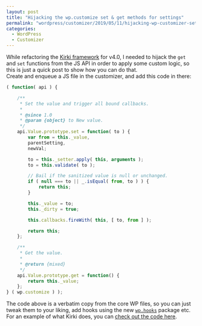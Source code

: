 ```yaml
---
layout: post
title: "Hijacking the wp.customize set & get methods for settings"
permalink: "wordpress/customizer/2019/05/11/hijacking-wp-customizer-set-get"
categories:
  - WordPress
  - Customizer
---
```


While refactoring the [Kirki framework](https://aristath.github.io/kirki) for v4.0, I needed to hijack the `get` and `set` functions from the JS API in order to apply some custom logic, so this is just a quick post to show how you can do that.  
Create and enqueue a JS file in the customizer, and add this code in there:

```js
( function( api ) {

	/**
	 * Set the value and trigger all bound callbacks.
	 *
	 * @since 1.0
	 * @param {object} to New value.
	 */
	api.Value.prototype.set = function( to ) {
		var from = this._value,
		parentSetting,
		newVal;

		to = this._setter.apply( this, arguments );
		to = this.validate( to );

		// Bail if the sanitized value is null or unchanged.
		if ( null === to || _.isEqual( from, to ) ) {
			return this;
		}

		this._value = to;
		this._dirty = true;

		this.callbacks.fireWith( this, [ to, from ] );

		return this;
	};

	/**
	 * Get the value.
	 *
	 * @return {mixed}
	 */
	api.Value.prototype.get = function() {
		return this._value;
	};
} ( wp.customize ) );
```

The code above is a verbatim copy from the core WP files, so you can just tweak them to your liking, add hooks using the new [`wp.hooks`](https://wordpress.org/gutenberg/handbook/designers-developers/developers/packages/packages-hooks/) package etc. For an example of what Kirki does, you can [check out the code here](https://github.com/kirki-framework/control-base/blob/63b20a3ac054bb6cdbe9a5e1825039f75b239418/src/assets/scripts/dynamic-control.js#L208-L271).